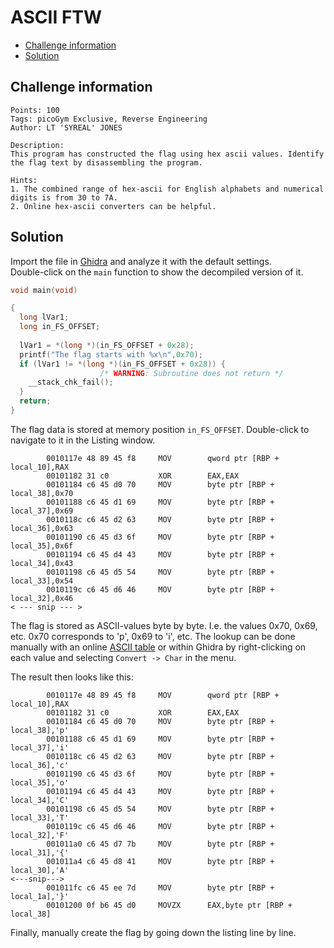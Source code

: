 # ASCII FTW

- [Challenge information](ASCII_FTW.md#challenge-information)
- [Solution](ASCII_FTW.md#solution)

## Challenge information
```
Points: 100
Tags: picoGym Exclusive, Reverse Engineering
Author: LT 'SYREAL' JONES

Description:
This program has constructed the flag using hex ascii values. Identify the flag text by disassembling the program.

Hints:
1. The combined range of hex-ascii for English alphabets and numerical digits is from 30 to 7A.
2. Online hex-ascii converters can be helpful.
```

## Solution

Import the file in [Ghidra](https://ghidra-sre.org/) and analyze it with the default settings.  
Double-click on the `main` function to show the decompiled version of it.
```C
void main(void)

{
  long lVar1;
  long in_FS_OFFSET;
  
  lVar1 = *(long *)(in_FS_OFFSET + 0x28);
  printf("The flag starts with %x\n",0x70);
  if (lVar1 != *(long *)(in_FS_OFFSET + 0x28)) {
                    /* WARNING: Subroutine does not return */
    __stack_chk_fail();
  }
  return;
}
```

The flag data is stored at memory position `in_FS_OFFSET`. Double-click to navigate to it in the Listing window.
```
        0010117e 48 89 45 f8     MOV        qword ptr [RBP + local_10],RAX
        00101182 31 c0           XOR        EAX,EAX
        00101184 c6 45 d0 70     MOV        byte ptr [RBP + local_38],0x70
        00101188 c6 45 d1 69     MOV        byte ptr [RBP + local_37],0x69
        0010118c c6 45 d2 63     MOV        byte ptr [RBP + local_36],0x63
        00101190 c6 45 d3 6f     MOV        byte ptr [RBP + local_35],0x6f
        00101194 c6 45 d4 43     MOV        byte ptr [RBP + local_34],0x43
        00101198 c6 45 d5 54     MOV        byte ptr [RBP + local_33],0x54
        0010119c c6 45 d6 46     MOV        byte ptr [RBP + local_32],0x46
< --- snip --- >
```

The flag is stored as ASCII-values byte by byte. I.e. the values 0x70, 0x69, etc. 0x70 corresponds to 'p', 0x69 to 'i', etc.  The lookup can be done manually with an online [ASCII table](https://www.ascii-code.com/) or within Ghidra by right-clicking on each value and selecting `Convert -> Char` in the menu.

The result then looks like this:
```
        0010117e 48 89 45 f8     MOV        qword ptr [RBP + local_10],RAX
        00101182 31 c0           XOR        EAX,EAX
        00101184 c6 45 d0 70     MOV        byte ptr [RBP + local_38],'p'
        00101188 c6 45 d1 69     MOV        byte ptr [RBP + local_37],'i'
        0010118c c6 45 d2 63     MOV        byte ptr [RBP + local_36],'c'
        00101190 c6 45 d3 6f     MOV        byte ptr [RBP + local_35],'o'
        00101194 c6 45 d4 43     MOV        byte ptr [RBP + local_34],'C'
        00101198 c6 45 d5 54     MOV        byte ptr [RBP + local_33],'T'
        0010119c c6 45 d6 46     MOV        byte ptr [RBP + local_32],'F'
        001011a0 c6 45 d7 7b     MOV        byte ptr [RBP + local_31],'{'
        001011a4 c6 45 d8 41     MOV        byte ptr [RBP + local_30],'A'
<---snip--->
        001011fc c6 45 ee 7d     MOV        byte ptr [RBP + local_1a],'}'
        00101200 0f b6 45 d0     MOVZX      EAX,byte ptr [RBP + local_38]
```

Finally, manually create the flag by going down the listing line by line.
